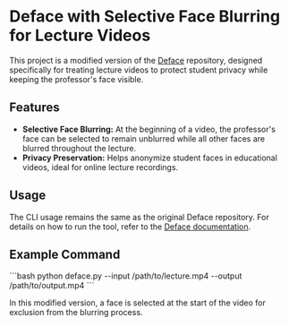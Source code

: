 
# Deface with Selective Face Blurring for Lecture Videos

This project is a modified version of the [Deface](https://github.com/ox-vgg/deface) repository, designed specifically for treating lecture videos to protect student privacy while keeping the professor's face visible.

## Features
- **Selective Face Blurring:** At the beginning of a video, the professor's face can be selected to remain unblurred while all other faces are blurred throughout the lecture.
- **Privacy Preservation:** Helps anonymize student faces in educational videos, ideal for online lecture recordings.

## Usage
The CLI usage remains the same as the original Deface repository. For details on how to run the tool, refer to the [Deface documentation](https://github.com/ox-vgg/deface).

## Example Command
\`\`\`bash
python deface.py --input /path/to/lecture.mp4 --output /path/to/output.mp4
\`\`\`

In this modified version, a face is selected at the start of the video for exclusion from the blurring process.
